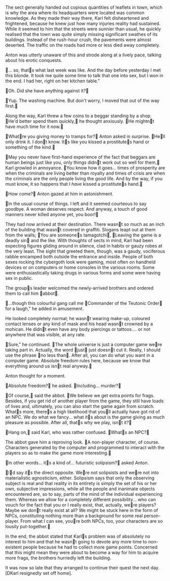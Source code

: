 The sect generally handed out copious quantities of leaflets in town, which is why the area where its headquarters were located was common knowledge. As they made their way there, Karl felt disheartened and frightened, because he knew just how many injuries reality had sustained. While it seemed to him that the streets were sunnier than usual, he quickly realised that the town was quite simply missing significant swathes of its buildings. Instead of the rush-hour crush, the pavements were almost deserted. The traffic on the roads had more or less died away completely.

Anton was utterly unaware of this and strode along at a lively pace, talking about his erotic conquests.

... so, thats what last week was like. And the day before yesterday I met this blonde. It took me quite some time to talk that one into sex, but I won in the end. I had her, right on her kitchen table."

Oh. Did she have anything against it?

Yup. The washing machine. But don't worry, I moved that out of the way first.

Along the way, Karl threw a few coins to a beggar standing by a shop. He'd better spend them quickly, he thought anxiously. He mightnt have much time for it now.

Whatre you giving money to tramps for? Anton asked in surprise. Hell only drink it. I dont know. Its like you kissed a prostitutes hand or something of the kind.

May you never have first-hand experience of the fact that beggars are human beings just like you, only things didnt work out so well for them, Karl growled in annoyance. You know how it goes... times of prosperity are when the criminals are living better than royalty and times of crisis are when the criminals are the only people living the good life. And by the way, if you must know, it so happens that I *have* kissed a prostitutes hand.

How come? Anton gazed at him in astonishment.

In the usual course of things. I left and it seemed courteous to say goodbye. A woman deserves respect. And anyway, a touch of good manners never killed anyone yet, you boor!

They had now arrived at their destination. There wasnt so much as an inch of the building that wasnt covered in graffiti. Slogans leapt out at them from the walls; You are someones tamagotchi, Leaving the game is a deadly sin and the like. With thoughts of sects in mind, Karl had been expecting figures gliding around in silence, clad in habits or gauzy robes at the very least. The sight that greeted them, though, was a gaudy, vociferous rabble encamped both outside the entrance and inside. People of both sexes rocking the cybergoth look were gaming, most often on handheld devices or on computers or home consoles in the various rooms. Some were enthusiastically taking drugs in various forms and some were having sex in public.

The groups leader welcomed the newly-arrived brothers and ordered them to call him abbot.

...though this colourful gang call me Commander of the Teutonic Order for a laugh," he added in amusement.

He looked completely normal; he wasnt wearing make-up, coloured contact lenses or any kind of mask and his head wasnt crowned by a mohican. He didnt even have any body piercings or tattoos.... or not anywhere that was visible, at any rate.

Sure," he continued. The whole universe is just a computer game were taking part in. Actually, the word just just doesnt cut it. Really, I should use the phrase no less than. After all, you can do what you want in a computer game. Absolute freedom rules here, because we know that everything around us isnt real anyway.

Anton thought for a moment.

Absolute freedom? he asked. Including... murder?

Of course, said the abbot. We believe we get extra points for frags. Besides, if you get rid of another player from the game, they still have loads of lives and, ultimately, you can also start the game again from scratch. Whats more, theres a high likelihood that youll actually have got rid of an NPC. We do what we fancy... what its about is the game giving as much pleasure as possible. After all, thats why we play, isnt it?

Hang on, said Karl, who was rather confused. Whats an NPC?

The abbot gave him a reproving look. A non-player character, of course. Characters generated by the computer and programmed to interact with the players so as to make the game more interesting.

In other words... its a kind of... futuristic solipsism? asked Anton.

Id say its the direct opposite. Were not solipsists and were not into materialistic agnosticism, either. Solipsism says that only the observing subject is real and that reality in its entirety is simply the set of his or her own, subjective impressions, while all the people and inanimate objects encountered are, so to say, parts of the mind of the individual experiencing them. Whereas we allow for a completely different possibility... who can vouch for the fact that you or I really exist, that, actually, were players? Maybe we dont really exist at all? We might be stuck here in the form of NPCs, constituting nothing more than a background for some real person-player. From what I can see, youre both NPCs, too, your characters are so lousily put-together.

In the end, the abbot stated that Karls problem was of absolutely no interest to him and that he wasnt going to devote any more time to non-existent people because he had to collect more game points. Concerned that this might mean they were about to become a way for him to acquire more frags, the brothers hurriedly left the building.

It was now so late that they arranged to continue their quest the next day. [DKarl resignedly set off home].
